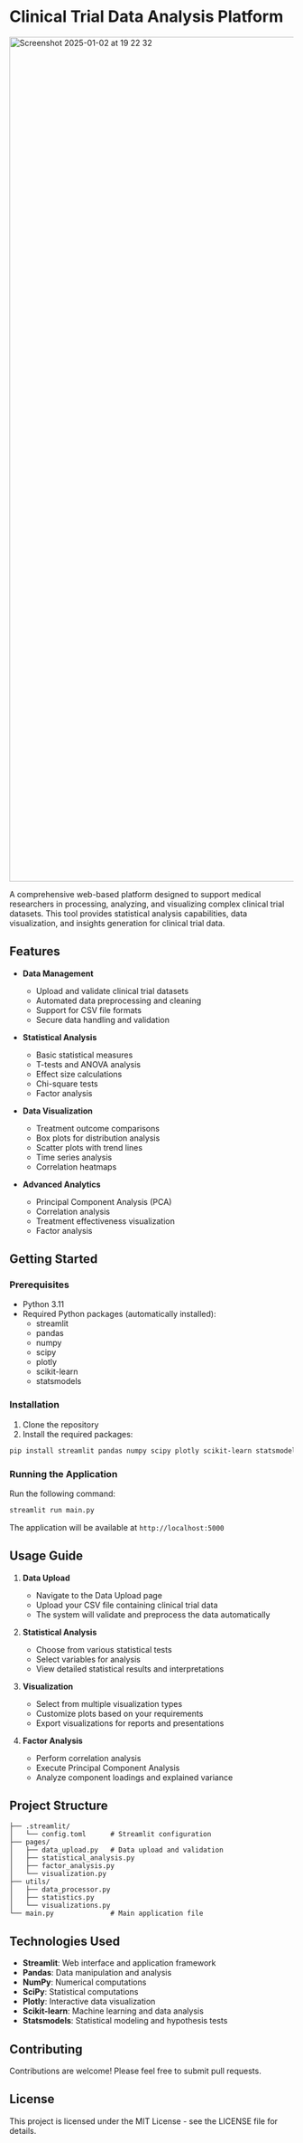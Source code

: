 # Clinical Trial Data Analysis Platform

<img width="1494" alt="Screenshot 2025-01-02 at 19 22 32" src="https://github.com/user-attachments/assets/8d466f6a-5a9c-41a4-a1a0-4b71731f2f88" />


A comprehensive web-based platform designed to support medical researchers in processing, analyzing, and visualizing complex clinical trial datasets. This tool provides statistical analysis capabilities, data visualization, and insights generation for clinical trial data.

## Features

- **Data Management**
  - Upload and validate clinical trial datasets
  - Automated data preprocessing and cleaning
  - Support for CSV file formats
  - Secure data handling and validation

- **Statistical Analysis**
  - Basic statistical measures
  - T-tests and ANOVA analysis
  - Effect size calculations
  - Chi-square tests
  - Factor analysis

- **Data Visualization**
  - Treatment outcome comparisons
  - Box plots for distribution analysis
  - Scatter plots with trend lines
  - Time series analysis
  - Correlation heatmaps

- **Advanced Analytics**
  - Principal Component Analysis (PCA)
  - Correlation analysis
  - Treatment effectiveness visualization
  - Factor analysis

## Getting Started

### Prerequisites

- Python 3.11
- Required Python packages (automatically installed):
  - streamlit
  - pandas
  - numpy
  - scipy
  - plotly
  - scikit-learn
  - statsmodels

### Installation

1. Clone the repository
2. Install the required packages:
```bash
pip install streamlit pandas numpy scipy plotly scikit-learn statsmodels
```

### Running the Application

Run the following command:
```bash
streamlit run main.py
```

The application will be available at `http://localhost:5000`

## Usage Guide

1. **Data Upload**
   - Navigate to the Data Upload page
   - Upload your CSV file containing clinical trial data
   - The system will validate and preprocess the data automatically

2. **Statistical Analysis**
   - Choose from various statistical tests
   - Select variables for analysis
   - View detailed statistical results and interpretations

3. **Visualization**
   - Select from multiple visualization types
   - Customize plots based on your requirements
   - Export visualizations for reports and presentations

4. **Factor Analysis**
   - Perform correlation analysis
   - Execute Principal Component Analysis
   - Analyze component loadings and explained variance

## Project Structure

```
├── .streamlit/
│   └── config.toml      # Streamlit configuration
├── pages/
│   ├── data_upload.py   # Data upload and validation
│   ├── statistical_analysis.py
│   ├── factor_analysis.py
│   └── visualization.py
├── utils/
│   ├── data_processor.py
│   ├── statistics.py
│   └── visualizations.py
└── main.py              # Main application file
```

## Technologies Used

- **Streamlit**: Web interface and application framework
- **Pandas**: Data manipulation and analysis
- **NumPy**: Numerical computations
- **SciPy**: Statistical computations
- **Plotly**: Interactive data visualization
- **Scikit-learn**: Machine learning and data analysis
- **Statsmodels**: Statistical modeling and hypothesis tests

## Contributing

Contributions are welcome! Please feel free to submit pull requests.

## License

This project is licensed under the MIT License - see the LICENSE file for details.

